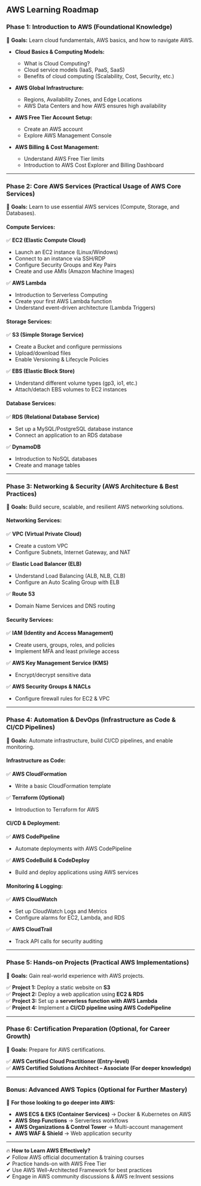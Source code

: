 
## **AWS Learning Roadmap**  

### **Phase 1: Introduction to AWS (Foundational Knowledge)**  
📌 **Goals:** Learn cloud fundamentals, AWS basics, and how to navigate AWS.  

- **Cloud Basics & Computing Models:**  
  - What is Cloud Computing?  
  - Cloud service models (IaaS, PaaS, SaaS)  
  - Benefits of cloud computing (Scalability, Cost, Security, etc.)  

- **AWS Global Infrastructure:**  
  - Regions, Availability Zones, and Edge Locations  
  - AWS Data Centers and how AWS ensures high availability  

- **AWS Free Tier Account Setup:**  
  - Create an AWS account  
  - Explore AWS Management Console  

- **AWS Billing & Cost Management:**  
  - Understand AWS Free Tier limits  
  - Introduction to AWS Cost Explorer and Billing Dashboard  

---

### **Phase 2: Core AWS Services (Practical Usage of AWS Core Services)**  
📌 **Goals:** Learn to use essential AWS services (Compute, Storage, and Databases).  

#### **Compute Services:**  
✅ **EC2 (Elastic Compute Cloud)**  
- Launch an EC2 instance (Linux/Windows)  
- Connect to an instance via SSH/RDP  
- Configure Security Groups and Key Pairs  
- Create and use AMIs (Amazon Machine Images)  

✅ **AWS Lambda**  
- Introduction to Serverless Computing  
- Create your first AWS Lambda function  
- Understand event-driven architecture (Lambda Triggers)  

#### **Storage Services:**  
✅ **S3 (Simple Storage Service)**  
- Create a Bucket and configure permissions  
- Upload/download files  
- Enable Versioning & Lifecycle Policies  

✅ **EBS (Elastic Block Store)**  
- Understand different volume types (gp3, io1, etc.)  
- Attach/detach EBS volumes to EC2 instances  

#### **Database Services:**  
✅ **RDS (Relational Database Service)**  
- Set up a MySQL/PostgreSQL database instance  
- Connect an application to an RDS database  

✅ **DynamoDB**  
- Introduction to NoSQL databases  
- Create and manage tables  

---

### **Phase 3: Networking & Security (AWS Architecture & Best Practices)**  
📌 **Goals:** Build secure, scalable, and resilient AWS networking solutions.  

#### **Networking Services:**  
✅ **VPC (Virtual Private Cloud)**  
- Create a custom VPC  
- Configure Subnets, Internet Gateway, and NAT  

✅ **Elastic Load Balancer (ELB)**  
- Understand Load Balancing (ALB, NLB, CLB)  
- Configure an Auto Scaling Group with ELB  

✅ **Route 53**  
- Domain Name Services and DNS routing  

#### **Security Services:**  
✅ **IAM (Identity and Access Management)**  
- Create users, groups, roles, and policies  
- Implement MFA and least privilege access  

✅ **AWS Key Management Service (KMS)**  
- Encrypt/decrypt sensitive data  

✅ **AWS Security Groups & NACLs**  
- Configure firewall rules for EC2 & VPC  

---

### **Phase 4: Automation & DevOps (Infrastructure as Code & CI/CD Pipelines)**  
📌 **Goals:** Automate infrastructure, build CI/CD pipelines, and enable monitoring.  

#### **Infrastructure as Code:**  
✅ **AWS CloudFormation**  
- Write a basic CloudFormation template  

✅ **Terraform (Optional)**  
- Introduction to Terraform for AWS  

#### **CI/CD & Deployment:**  
✅ **AWS CodePipeline**  
- Automate deployments with AWS CodePipeline  

✅ **AWS CodeBuild & CodeDeploy**  
- Build and deploy applications using AWS services  

#### **Monitoring & Logging:**  
✅ **AWS CloudWatch**  
- Set up CloudWatch Logs and Metrics  
- Configure alarms for EC2, Lambda, and RDS  

✅ **AWS CloudTrail**  
- Track API calls for security auditing  

---

### **Phase 5: Hands-on Projects (Practical AWS Implementations)**  
📌 **Goals:** Gain real-world experience with AWS projects.  

✅ **Project 1:** Deploy a static website on **S3**  
✅ **Project 2:** Deploy a web application using **EC2 & RDS**  
✅ **Project 3:** Set up a **serverless function with AWS Lambda**  
✅ **Project 4:** Implement a **CI/CD pipeline using AWS CodePipeline**  

---

### **Phase 6: Certification Preparation (Optional, for Career Growth)**  
📌 **Goals:** Prepare for AWS certifications.  

✅ **AWS Certified Cloud Practitioner (Entry-level)**  
✅ **AWS Certified Solutions Architect – Associate (For deeper knowledge)**  

---

### **Bonus: Advanced AWS Topics (Optional for Further Mastery)**  
📌 **For those looking to go deeper into AWS:**  
- **AWS ECS & EKS (Container Services)** → Docker & Kubernetes on AWS  
- **AWS Step Functions** → Serverless workflows  
- **AWS Organizations & Control Tower** → Multi-account management  
- **AWS WAF & Shield** → Web application security  

---

🔥 **How to Learn AWS Effectively?**  
✔ Follow AWS official documentation & training courses  
✔ Practice hands-on with AWS Free Tier  
✔ Use AWS Well-Architected Framework for best practices  
✔ Engage in AWS community discussions & AWS re:Invent sessions  

